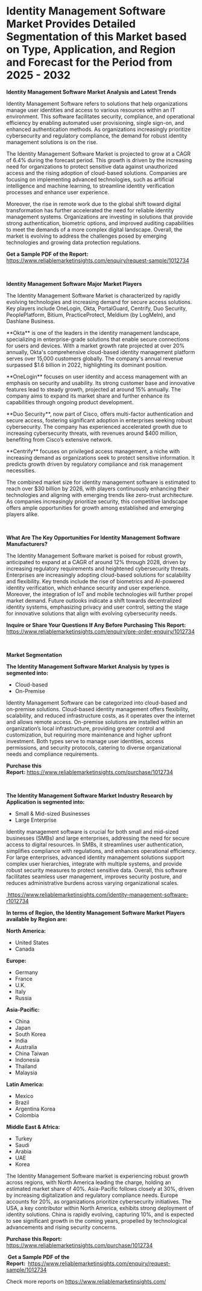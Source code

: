 <p><h1>Identity Management Software Market Provides Detailed Segmentation of this Market based on Type, Application, and Region and Forecast for the Period from 2025 - 2032</h1></p><p><strong>Identity Management Software Market Analysis and Latest Trends</strong></p>
<p><p>Identity Management Software refers to solutions that help organizations manage user identities and access to various resources within an IT environment. This software facilitates security, compliance, and operational efficiency by enabling automated user provisioning, single sign-on, and enhanced authentication methods. As organizations increasingly prioritize cybersecurity and regulatory compliance, the demand for robust identity management solutions is on the rise.</p><p>The Identity Management Software Market is projected to grow at a CAGR of 6.4% during the forecast period. This growth is driven by the increasing need for organizations to protect sensitive data against unauthorized access and the rising adoption of cloud-based solutions. Companies are focusing on implementing advanced technologies, such as artificial intelligence and machine learning, to streamline identity verification processes and enhance user experience.</p><p>Moreover, the rise in remote work due to the global shift toward digital transformation has further accelerated the need for reliable identity management systems. Organizations are investing in solutions that provide strong authentication, biometric options, and improved auditing capabilities to meet the demands of a more complex digital landscape. Overall, the market is evolving to address the challenges posed by emerging technologies and growing data protection regulations.</p></p>
<p><strong>Get a Sample PDF of the Report:&nbsp;</strong> <a href="https://www.reliablemarketinsights.com/enquiry/request-sample/1012734?utm_campaign=2207&utm_medium=2&utm_source=Github&utm_content=ia&utm_term=06032025&utm_id=identity-management-software">https://www.reliablemarketinsights.com/enquiry/request-sample/1012734</a></p>
<p>&nbsp;</p>
<p><strong>Identity Management Software Major Market Players</strong></p>
<p><p>The Identity Management Software Market is characterized by rapidly evolving technologies and increasing demand for secure access solutions. Key players include OneLogin, Okta, PortalGuard, Centrify, Duo Security, PeoplePlatform, Bitium, PracticeProtect, Meldium (by LogMeln), and Dashlane Business.</p><p>**Okta** is one of the leaders in the identity management landscape, specializing in enterprise-grade solutions that enable secure connections for users and devices. With a market growth rate projected at over 20% annually, Okta's comprehensive cloud-based identity management platform serves over 15,000 customers globally. The company's annual revenue surpassed $1.6 billion in 2022, highlighting its dominant position.</p><p>**OneLogin** focuses on user identity and access management with an emphasis on security and usability. Its strong customer base and innovative features lead to steady growth, projected at around 15% annually. The company aims to expand its market share and further enhance its capabilities through ongoing product development.</p><p>**Duo Security**, now part of Cisco, offers multi-factor authentication and secure access, fostering significant adoption in enterprises seeking robust cybersecurity. The company has experienced accelerated growth due to increasing cybersecurity threats, with revenues around $400 million, benefiting from Cisco’s extensive network.</p><p>**Centrify** focuses on privileged access management, a niche with increasing demand as organizations seek to protect sensitive information. It predicts growth driven by regulatory compliance and risk management necessities.</p><p>The combined market size for identity management software is estimated to reach over $30 billion by 2026, with players continuously enhancing their technologies and aligning with emerging trends like zero-trust architecture. As companies increasingly prioritize security, this competitive landscape offers ample opportunities for growth among established and emerging players alike.</p></p>
<p>&nbsp;</p>
<p><strong>What Are The Key Opportunities For Identity Management Software Manufacturers?</strong></p>
<p><p>The Identity Management Software market is poised for robust growth, anticipated to expand at a CAGR of around 12% through 2028, driven by increasing regulatory requirements and heightened cybersecurity threats. Enterprises are increasingly adopting cloud-based solutions for scalability and flexibility. Key trends include the rise of biometrics and AI-powered identity verification, which enhance security and user experience. Moreover, the integration of IoT and mobile technologies will further propel market demand. Future outlooks indicate a shift towards decentralized identity systems, emphasizing privacy and user control, setting the stage for innovative solutions that align with evolving cybersecurity needs.</p></p>
<p><strong>Inquire or Share Your Questions If Any Before Purchasing This Report:</strong> <a href="https://www.reliablemarketinsights.com/enquiry/pre-order-enquiry/1012734?utm_campaign=2207&utm_medium=2&utm_source=Github&utm_content=ia&utm_term=06032025&utm_id=identity-management-software">https://www.reliablemarketinsights.com/enquiry/pre-order-enquiry/1012734</a></p>
<p>&nbsp;</p>
<p><strong>Market Segmentation</strong></p>
<p><strong>The Identity Management Software Market Analysis by types is segmented into:</strong></p>
<p><ul><li>Cloud-based</li><li>On-Premise</li></ul></p>
<p><p>Identity Management Software can be categorized into cloud-based and on-premise solutions. Cloud-based identity management offers flexibility, scalability, and reduced infrastructure costs, as it operates over the internet and allows remote access. On-premise solutions are installed within an organization’s local infrastructure, providing greater control and customization, but requiring more maintenance and higher upfront investment. Both types serve to manage user identities, access permissions, and security protocols, catering to diverse organizational needs and compliance requirements.</p></p>
<p><strong>Purchase this Report:&nbsp;</strong><a href="https://www.reliablemarketinsights.com/purchase/1012734?utm_campaign=2207&utm_medium=2&utm_source=Github&utm_content=ia&utm_term=06032025&utm_id=identity-management-software">https://www.reliablemarketinsights.com/purchase/1012734</a></p>
<p>&nbsp;</p>
<p><strong>The Identity Management Software Market Industry Research by Application is segmented into:</strong></p>
<p><ul><li>Small & Mid-sized Businesses</li><li>Large Enterprise</li></ul></p>
<p><p>Identity management software is crucial for both small and mid-sized businesses (SMBs) and large enterprises, addressing the need for secure access to digital resources. In SMBs, it streamlines user authentication, simplifies compliance with regulations, and enhances operational efficiency. For large enterprises, advanced identity management solutions support complex user hierarchies, integrate with multiple systems, and provide robust security measures to protect sensitive data. Overall, this software facilitates seamless user management, improves security posture, and reduces administrative burdens across varying organizational scales.</p></p>
<p><a href="https://www.reliablemarketinsights.com/identity-management-software-r1012734?utm_campaign=2207&utm_medium=2&utm_source=Github&utm_content=ia&utm_term=06032025&utm_id=identity-management-software">&nbsp;https://www.reliablemarketinsights.com/identity-management-software-r1012734</a></p>
<p><strong>In terms of Region, the Identity Management Software Market Players available by Region are:</strong></p>
<p>
    <p> <strong> North America: </strong>
        <ul>
            <li>United States</li>
            <li>Canada</li>
        </ul>
        </p> 
    <p> <strong> Europe: </strong>
        <ul>
            <li>Germany</li>
            <li>France</li>
            <li>U.K.</li>
            <li>Italy</li>
            <li>Russia</li>
        </ul>
        </p> 
    <p> <strong> Asia-Pacific: </strong>
        <ul>
            <li>China</li>
            <li>Japan</li>
            <li>South Korea</li>
            <li>India</li>
            <li>Australia</li>
            <li>China Taiwan</li>
            <li>Indonesia</li>
            <li>Thailand</li>
            <li>Malaysia</li>
        </ul>
        </p> 
    <p> <strong> Latin America: </strong>
        <ul>
            <li>Mexico</li>
            <li>Brazil</li>
            <li>Argentina Korea</li>
            <li>Colombia</li>
        </ul>
        </p> 
    <p> <strong> Middle East & Africa: </strong>
        <ul>
            <li>Turkey</li>
            <li>Saudi</li>
            <li>Arabia</li>
            <li>UAE</li>
            <li>Korea</li>
        </ul>
    </p>
    </p>
<p><p>The Identity Management Software market is experiencing robust growth across regions, with North America leading the charge, holding an estimated market share of 40%. Asia-Pacific follows closely at 30%, driven by increasing digitalization and regulatory compliance needs. Europe accounts for 20%, as organizations prioritize cybersecurity initiatives. The USA, a key contributor within North America, exhibits strong deployment of identity solutions. China is rapidly evolving, capturing 10%, and is expected to see significant growth in the coming years, propelled by technological advancements and rising security concerns.</p></p>
<p><strong>Purchase this Report: </strong><a href="https://www.reliablemarketinsights.com/purchase/1012734?utm_campaign=2207&utm_medium=2&utm_source=Github&utm_content=ia&utm_term=06032025&utm_id=identity-management-software">https://www.reliablemarketinsights.com/purchase/1012734</a></p>
<p>&nbsp;<strong>Get a Sample PDF of the Report:&nbsp;&nbsp;</strong><a href="https://www.reliablemarketinsights.com/enquiry/request-sample/1012734?utm_campaign=2207&utm_medium=2&utm_source=Github&utm_content=ia&utm_term=06032025&utm_id=identity-management-software">https://www.reliablemarketinsights.com/enquiry/request-sample/1012734</a></p>
<p><strong></strong></p>
<p>Check more reports on <a href="https://www.reliablemarketinsights.com/?utm_campaign=2207&utm_medium=2&utm_source=Github&utm_content=ia&utm_term=06032025&utm_id=identity-management-software">https://www.reliablemarketinsights.com/</a></p>
